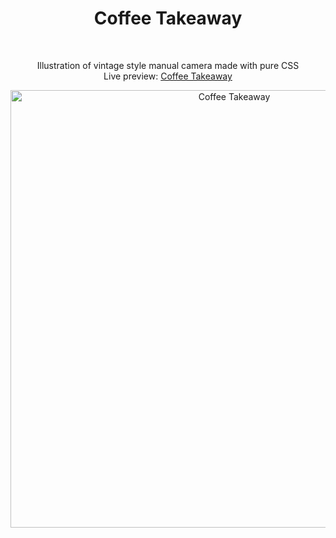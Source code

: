 <h1 align="center">Coffee Takeaway</h1><br>
<p align="center">Illustration of vintage style manual camera made with pure CSS<br>
Live preview: <a href="https://ash-win-n.github.io/coffee/">Coffee Takeaway</a><br>

<p align="center">
<img src="https://cloud.githubusercontent.com/assets/12295765/24057753/bdba03a2-0b48-11e7-9419-301a62f6a125.png" width="700" alt="Coffee Takeaway"></p>
